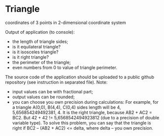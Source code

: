 # Triangle
coordinates of 3 points in 2-dimensional coordinate system

Output of application (to console):
- the length of triangle sides;
- is it equilateral triangle?
- is it isosceles triangle?
- is it right triangle?
- the perimeter of the triangle;
- even numbers from 0 to value of triangle perimeter.
 
The source code of the application should be uploaded to a public github repository (see instruction in separated file).
Note:
- input values can be with fractional part;
- output values can be rounded;
- you can choose you own precision during calculations:
For example, for a triangle А(0,0), В(4,4), С(0,4) sides length will be 4, 5,656854249492381, 4. It is the right triangle, because АВ2 + АС2 = ВС2. But 42 + 42 != 5,6568542494923812 (due to a precision of double variable type). To solve this problem, you can say that the triangle is right if ВС2 – (АВ2 + АС2) <= delta, where delta – you own precision.
